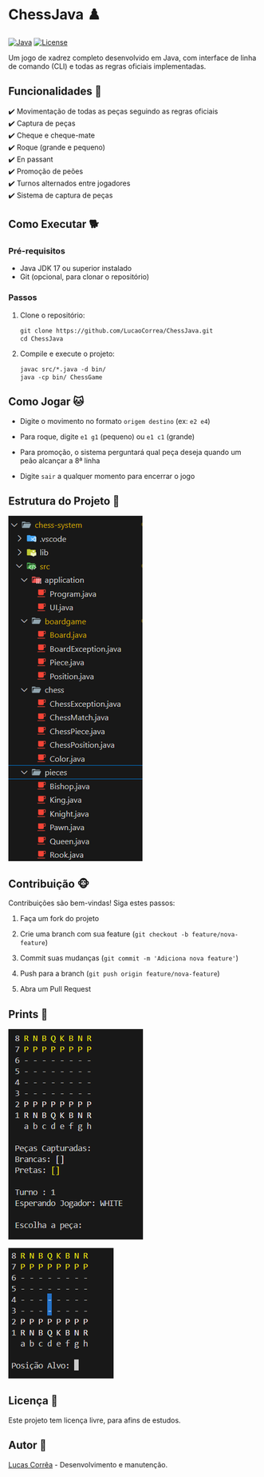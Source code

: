 # ChessJava ♟️

[![Java](https://img.shields.io/badge/Java-17%2B-blue.svg)](https://www.oracle.com/java/)
[![License](https://img.shields.io/badge/License-NO-red.svg)](LICENSE)

Um jogo de xadrez completo desenvolvido em Java, com interface de linha de comando (CLI) e todas as regras oficiais implementadas.

## Funcionalidades 🐺

✔️ Movimentação de todas as peças seguindo as regras oficiais  
✔️ Captura de peças  
✔️ Cheque e cheque-mate  
✔️ Roque (grande e pequeno)  
✔️ En passant  
✔️ Promoção de peões  
✔️ Turnos alternados entre jogadores  
✔️ Sistema de captura de peças  

## Como Executar 🐕

### Pré-requisitos
- Java JDK 17 ou superior instalado
- Git (opcional, para clonar o repositório)

### Passos

1. Clone o repositório:
	```
	git clone https://github.com/LucaoCorrea/ChessJava.git
	cd ChessJava
	```


2.  Compile e execute o projeto:

	```  
	javac src/*.java -d bin/
	java -cp bin/ ChessGame
	```
## Como Jogar 🐱

-   Digite o movimento no formato  `origem destino`  (ex:  `e2 e4`)
    
-   Para roque, digite  `e1 g1`  (pequeno) ou  `e1 c1`  (grande)
    
-   Para promoção, o sistema perguntará qual peça deseja quando um peão alcançar a 8ª linha
    
-   Digite  `sair`  a qualquer momento para encerrar o jogo
    

## Estrutura do Projeto 🐯
![Project](https://raw.githubusercontent.com/LucaoCorrea/ChessJava/refs/heads/main/screenshots/project.png)

## Contribuição 🐵

Contribuições são bem-vindas! Siga estes passos:

1.  Faça um fork do projeto
    
2.  Crie uma branch com sua feature (`git checkout -b feature/nova-feature`)
    
3.  Commit suas mudanças (`git commit -m 'Adiciona nova feature'`)
    
4.  Push para a branch (`git push origin feature/nova-feature`)
    
5.  Abra um Pull Request

## Prints 🐼
![UI](https://raw.githubusercontent.com/LucaoCorrea/ChessJava/refs/heads/main/screenshots/UI.png)

![Pawn Movement](https://raw.githubusercontent.com/LucaoCorrea/ChessJava/refs/heads/main/screenshots/pawn.png)

## Licença 🦍

Este projeto tem licença livre, para afins de estudos.

## Autor 🐶

[Lucas Corrêa](https://github.com/LucaoCorrea)  - Desenvolvimento e manutenção.
